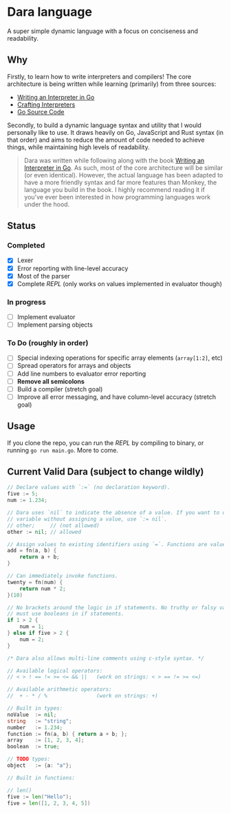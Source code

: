 # Dara language

A super simple dynamic language with a focus on conciseness and readability.

## Why

Firstly, to learn how to write interpreters and compilers! The core architecture
is being written while learning (primarily) from three sources:

- [Writing an Interpreter in Go](https://interpreterbook.com/)
- [Crafting Interpreters](https://craftinginterpreters.com/)
- [Go Source Code](https://github.com/golang/go/tree/master/src/go)

Secondly, to build a dynamic language syntax and utility that I would personally
like to use. It draws heavily on Go, JavaScript and Rust syntax (in that order)
and aims to reduce the amount of code needed to achieve things, while
maintaining high levels of readability.

> Dara was written while following along with the book
> [Writing an Interpreter in Go](https://interpreterbook.com/). As such, most of
> the core architecture will be similar (or even identical). However, the actual
> language has been adapted to have a more friendly syntax and far more features
> than Monkey, the language you build in the book. I highly recommend reading it
> if you've ever been interested in how programming languages work under the
> hood.

## Status

### Completed

- [x] Lexer
- [x] Error reporting with line-level accuracy
- [x] Most of the parser
- [x] Complete _REPL_ (only works on values implemented in evaluator though)

### In progress

- [ ] Implement evaluator
- [ ] Implement parsing objects

### To Do (roughly in order)

- [ ] Special indexing operations for specific array elements (`array[1:2]`, etc)
- [ ] Spread operators for arrays and objects
- [ ] Add line numbers to evaluator error reporting
- [ ] **Remove all semicolons**
- [ ] Build a compiler (stretch goal)
- [ ] Improve all error messaging, and have column-level accuracy (stretch goal)

## Usage

If you clone the repo, you can run the _REPL_ by compiling to binary, or running
`go run main.go`. More to come.

## Current Valid Dara (subject to change wildly)

```go
// Declare values with `:=` (no declaration keyword).
five := 5;
num := 1.234;

// Dara uses `nil` to indicate the absence of a value. If you want to declare a
// variable without assigning a value, use `:= nil`.
// other;     // (not allowed)
other := nil; // allowed

// Assign values to existing identifiers using `=`. Functions are values.
add = fn(a, b) {
    return a + b;
}

// Can immediately invoke functions.
twenty = fn(num) {
    return num * 2;
}(10)

// No brackets around the logic in if statements. No truthy or falsy values,
// must use booleans in if statements.
if 1 > 2 {
    num = 1;
} else if five > 2 {
    num = 2;
}

/* Dara also allows multi-line comments using c-style syntax. */

// Available logical operators:
// < > ! == != >= <= && ||   (work on strings: < > == != >= <=)

// Available arithmetic operators:
//  + - * / %                (work on strings: +)

// Built in types:
noValue  := nil;
string   := "string";
number   := 1.234;
function := fn(a, b) { return a + b; };
array    := [1, 2, 3, 4];
boolean  := true;

// TODO types:
object   := {a: "a"};

// Built in functions:

// len()
five := len("Hello");
five = len([1, 2, 3, 4, 5])
```
